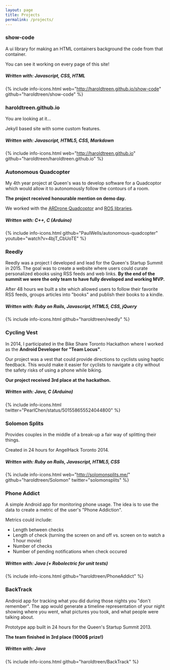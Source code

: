 ```yaml
---
layout: page
title: Projects
permalink: /projects/
---
```


### **show-code**

A ui library for making an HTML containers background the code from that container.  

You can see it working on every page of this site!

##### Written with: *Javascript, CSS, HTML*
{% include info-icons.html web="http://haroldtreen.github.io/show-code" github="haroldtreen/show-code" %}

### **haroldtreen.github.io**

You are looking at it...

Jekyll based site with some custom features.

##### Written with: *Javascript, HTML5, CSS, Markdown*
{% include info-icons.html web="http://haroldtreen.github.io" github="haroldtreen/haroldtreen.github.io" %}

### **Autonomous Quadcopter**

My 4th year project at Queen's was to develop software for a Quadcoptor which would allow it to autonomously follow the contours of a room.

**The project received honourable mention on demo day.**

We worked with the [ARDrone Quadcoptor](http://ardrone2.parrot.com/) and [ROS libraries](http://wiki.ros.org/).

##### Written with: *C++, C (Arduino)*
{% include info-icons.html github="PaulWells/autonomous-quadcopter" youtube="watch?v=4bjT_CbUoTE" %}

### **Reedly**

Reedly was a project I developed and lead for the Queen's Startup Summit in 2015. The goal was to create a website where users could curate personalized ebooks using RSS feeds and web links. **By the end of the summit we were the only team to have fully developed and working MVP.**

After 48 hours we built a site which allowed users to follow their favorite RSS feeds, groups articles into "books" and publish their books to a kindle.

##### Written with: *Ruby on Rails, Javascript, HTML5, CSS, jQuery*
{% include info-icons.html github="haroldtreen/reedly" %}

### **Cycling Vest**

In 2014, I participated in the Bike Share Toronto Hackathon where I worked as the **Android Developer for "Team Locus"**.

Our project was a vest that could provide directions to cyclists using haptic feedback. This would make it easier for cyclists to navigate a city without the safety risks of using a phone while biking.

**Our project received 3rd place at the hackathon.**

##### Written with: *Java, C (Arduino)*
{% include info-icons.html twitter="PearlChen/status/501558655524044800" %}

### **Solomon Splits**

Provides couples in the middle of a break-up a fair way of splitting their things.

Created in 24 hours for AngelHack Toronto 2014.

##### Written with: *Ruby on Rails, Javascript, HTML5, CSS*
{% include info-icons.html web="http://solomonsplits.me/" github="haroldtreen/Solomon" twitter="solomonsplits" %}

### **Phone Addict**

A simple Android app for monitoring phone usage.
The idea is to use the data to create a metric of the user's "Phone Addiction".

Metrics could include:  

- Length between checks  
- Length of check (turning the screen on and off vs. screen on to watch a 1 hour movie)  
- Number of checks  
- Number of pending notifications when check occured

##### Written with: *Java (+ Robolectric for unit tests)*
{% include info-icons.html github="haroldtreen/PhoneAddict" %}

### **BackTrack**

Android app for tracking what you did during those nights you "don't remember". The app would generate a timeline representation of your night showing where you went, what pictures you took, and what people were talking about.

Prototype app built in 24 hours for the Queen's Startup Summit 2013.

**The team finished in 3rd place (1000$ prize!)**

##### Written with: *Java*
{% include info-icons.html github="haroldtreen/BackTrack" %}
